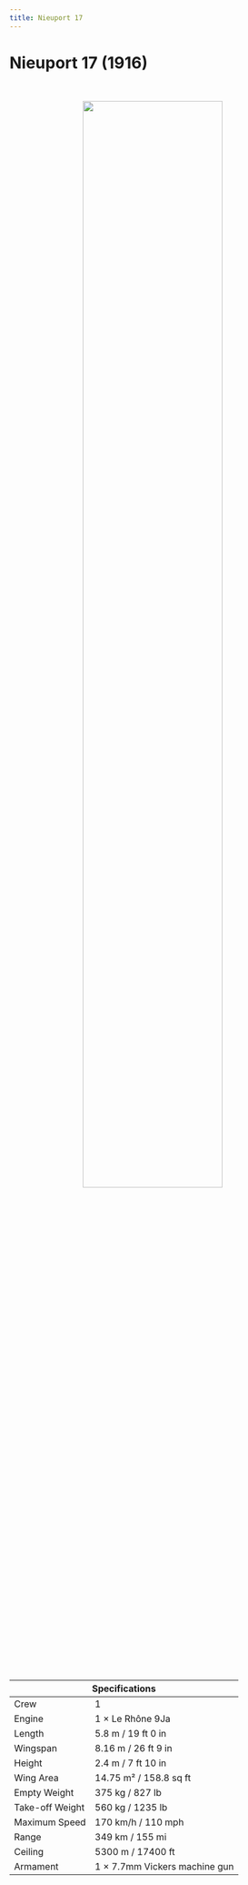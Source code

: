 ```yaml
---
title: Nieuport 17
---
```


<h1 class="center-header">Nieuport 17 (1916)</h1>

<br>

<p align="center">
  <img src="../images/nieuport_17.jpg" width="70%">
</p>

<br>

<table class="table_component">
  <thead>
    <tr>
      <th colspan="2" class="header">Specifications</th>
    </tr>
  </thead>
  <tbody>
    <tr>
      <td>Crew</td>
      <td>1</td>
    </tr>
    <tr>
      <td>Engine</td>
      <td>1 × Le Rhône 9Ja</td>
    </tr>
    <tr>
      <td>Length</td>
      <td>5.8 m / 19 ft 0 in</td>
    </tr>
    <tr>
      <td>Wingspan</td>
      <td>8.16 m / 26 ft 9 in</td>
    </tr>
    <tr>
      <td>Height</td>
      <td> 2.4 m / 7 ft 10 in</td>
    </tr>
    <tr>
      <td>Wing Area</td>
      <td>14.75 m² / 158.8 sq ft</td>
    </tr>
    <tr>
      <td>Empty Weight</td>
      <td>375 kg / 827 lb</td>
    </tr>
    <tr>
      <td>Take-off Weight</td>
      <td>560 kg / 1235 lb</td>
    </tr>
    <tr>
      <td>Maximum Speed</td>
      <td>170 km/h / 110 mph</td>
    </tr>
    <tr>
      <td>Range</td>
      <td>349 km / 155 mi</td>
    </tr>
    <tr>
      <td>Ceiling</td>
      <td>5300 m / 17400 ft</td>
    </tr>
    <tr>
      <td>Armament</td>
      <td>1 × 7.7mm Vickers machine gun</td>
    </tr>
  </tbody>
</table>

<br>